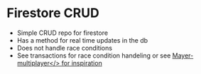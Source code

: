 # Firestore CRUD
- Simple CRUD repo for firestore
- Has a method for real time updates in the db
- Does not handle race conditions
- See transactions for race condition handeling or see <a href="https://github.com/Amund-Fremming/meyer-multiplayer">Mayer-multiplayer</> for inspiration
